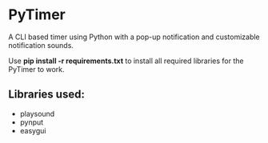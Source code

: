 # PyTimer
A CLI based timer using Python with a pop-up notification and customizable notification sounds.

Use **pip install -r requirements.txt** to install all required libraries for the PyTimer to work.

## Libraries used:
- playsound
- pynput
- easygui